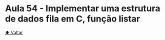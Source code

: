 # Aula 54 - Implementar uma estrutura de dados fila em C, função listar

[:arrow_up: Voltar](https://github.com/Geofisicando/C-orientado-a-testes#%C3%ADndice)
